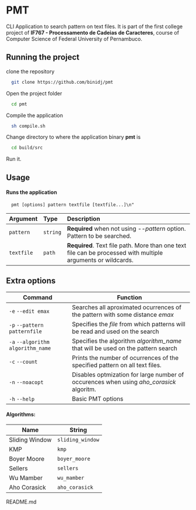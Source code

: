 # PMT

CLI Application to search pattern on text files. It is part of the first college project of **IF767 - Processamento de Cadeias de Caracteres**, course of Computer Science of Federal University of Pernambuco. 



## Running the project

clone the repository

```bash
  git clone https://github.com/binidj/pmt
```

Open the project folder

```bash
  cd pmt
```

Compile the application

```bash
  sh compile.sh
```

Change directory to where the application binary **pmt** is

```bash
  cd build/src
```

Run it.

## Usage

#### Runs the application

```http
  pmt [options] pattern textfile [textfile...]\n"
```

| Argument   | Type       | Description                           |
| :---------- | :--------- | :---------------------------------- |
| `pattern` | `string` | **Required** when not using *--pattern* option. Pattern to be searched. |
| `textfile` | `path` | **Required**. Text file path. More than one text file can be processed with multiple arguments or wildcards. |

## Extra options

| Command             | Function                                                |
| --------------------| ---------------------------------------------------------------- |
| `-e` `--edit emax` | Searches all aproximated ocurrences of the pattern with some distance *emax*
| `-p` `--pattern patternfile` | Specifies the *file* from which patterns will be read and used on the search
| `-a` `--algorithm algorithm_name` | Specifies the algorithm *algorithm_name* that will be used on the pattern search
| `-c` `--count` | Prints the number of ocurrences of the specified pattern on all text files.
| `-n` `--noacopt` | Disables optmization for large number of occurences when using *aho_corasick* algoritm.
| `-h` `--help` | Basic PMT options


#### Algorithms:
| Name         | String             |
| -------------| -------------------|
| Sliding Window | `sliding_window`
| KMP | `kmp`
| Boyer Moore | `boyer_moore`
| Sellers | `sellers`
| Wu Mamber | `wu_mamber`
| Aho Corasick | `aho_corasick`

README.md
